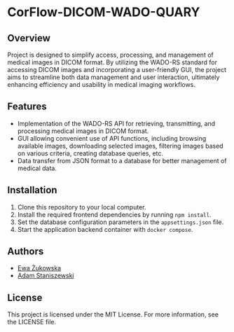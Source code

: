 # CorFlow-DICOM-WADO-QUARY

## Overview

Project is designed to simplify access, processing, and management of medical images in DICOM format. By utilizing the WADO-RS standard for accessing DICOM images and incorporating a user-friendly GUI, the project aims to streamline both data management and user interaction, ultimately enhancing efficiency and usability in medical imaging workflows.
## Features
- Implementation of the WADO-RS API for retrieving, transmitting, and processing medical images in DICOM format.
- GUI allowing convenient use of API functions, including browsing available images, downloading selected images, filtering images based on various criteria, creating database queries, etc.
- Data transfer from JSON format to a database for better management of medical data.

## Installation
1. Clone this repository to your local computer.
2. Install the required frontend dependencies by running `npm install`.
3. Set the database configuration parameters in the `appsettings.json` file.
4. Start the application backend container with `docker compose`.

## Authors
- [Ewa Żukowska](ezukowska@student.agh.edu.pl)
- [Adam Staniszewski](adamstan@student.agh.edu.pl)
## License
This project is licensed under the MIT License. For more information, see the LICENSE file.
